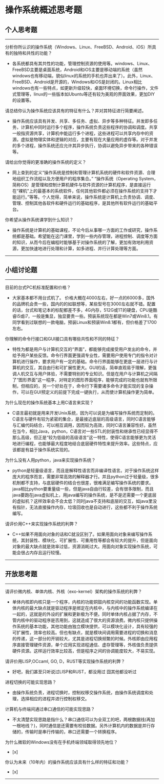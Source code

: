 # 操作系统概述思考题

## 个人思考题

---

分析你所认识的操作系统（Windows、Linux、FreeBSD、Android、iOS）所具有的独特和共性的功能？
- 各系统都具有其共性的功能，管理控制资源的使用等。windows、Linux、FreeBSD主要是桌面系统，Android和iOS主要是移动端的系统（虽然windows也有移动端，貌似linux的系统的手机也弄出来了）。此外，Linux、FreeBSD、Android是开源的，Windows和iOS是封闭的。Linux相比windows也有一些特点，如更新升级较快，桌面环境切换，命令行操作，文件式管理等，linux的一些版本如Ubuntu等还有较为美观的界面效果，更加DIY的设置等。

>  

请总结你认为操作系统应该具有的特征有什么？并对其特征进行简要阐述。
- 操作系统应该具有并发、共享、多任务、虚拟、异步等多种特征。并发即多任务，计算机中同时运行多个程序，操作系统负责这些程序的协调和调度。共享一般指资源共享，计算机中能运行多个进程，这些进程可以共享内存中的资源。虚拟是物理实体和逻辑的对应，主要有现在大量应用的虚存等。对于并发的多个进程，操作系统还应允许其异步执行，协调以避免异步带来的各种错误等。

>   

请给出你觉得的更准确的操作系统的定义？
- 网上查到的定义“操作系统是控制和管理计算机系统的硬件和软件资源、合理地组织工作流程以及方便用户的程序集合。”  “操作系统（Operating System，简称OS）是管理和控制计算机硬件与软件资源的计算机程序，是直接运行在“裸机”上的最基本的系统软件，任何其他软件都必须在操作系统的支持下才能运行。”等等。个人觉得，简单来说，操作系统是计算机上负责协调、调度、管理、控制其他各软件和硬件运行的基础程序，是其他所有软件运行的基础平台。

>   

你希望从操作系统课学到什么知识？
- 操作系统是计算机的基础课程，不论今后从事哪一方面的工作或研究，操作系统都是基础。希望能在这门课里，学到一些内存管理，进程控制、调度等方面的知识，从而今后在编程时能够基于对操作系统的了解，更加有效地利用资源，更加快速地进行处理和计算，如多进程、并行计算处理等方面。  

>   

---

## 小组讨论题

---

目前的台式PC机标准配置和价格？
- 大家基本都不用台式机了。 价格大概在4000左右，好一点的6000多，国外的品牌机会贵一些，国内的的如联想等，某些型号在3000左右就不错。配置的话，台式和笔记本的标配都差不多，4G内存，512G或1T的硬盘，CPU是酷睿i5或i7，一般是集显，独显要贵一些。预装系统现在都是Win7或Win8.1。有同学看到过联想的一款电脑，预装Linux和预装Win8.1都有，但价格差了1700左右。

> 

你理解的命令行接口和GUI接口具有哪些共性和不同的特征？
-   特性为都是用户与计算机交互的“界面”，都能够完成接受用户发出的命令，并给予用户某些反馈。命令行界面更强调专业性，需要用户使用专门的指令对计算机进行操作，要求用户有一定的基础。命令行界面能够在更底一层进行与计算机的交互，其自由行和可扩展性更大。GUI的话，简单直观易于理解，更强调人机交互与用户体验，不需要特别的专业知识。但是在用户与计算机之间隔了“图形界面”这一程序，对特定的图形界面程序，能够完成的功能也就有所限制，但相应的，另一个好处在于，命令行下需要诸多命令才能实现的复杂操作，可以在GUI预定义的前提下完成一键执行，从而使计算机操作更为简单。

> 

为什么现在的操作系统基本上用C语言来实现？
- C语言最初就是用来开发Unix系统，因为可以说是为编写操作系统而定制的。C语言与硬件有较为紧密的集合，是最接近底层的高级语言，同时C语言能够与汇编代码结合，可以相互调用，因而较为高效，同时C语言兼容性好。虽然在当今，相比Java，python，C语言对一些STL的封装性和继承性已经显得不那么高级，但正是“较为低级的高级语言”这一特性，使得C语言能够更为灵活地进行编程，也能够最大程度地结合底层硬件特性来提升效率。这些特点，应该都是有益于操作系统实现的。

>  

为什么没有人用python，java来实现操作系统？
- python是轻量级语言，而且是解释性语言而非编译性语言。对于操作系统这样庞大的程序而言，需要非常高效的解释器才行。并且python过于轻量级，很多机制都不支持，与底层硬件的结合也很差，很难满足编写操作系统的要求。java相比python要重量级一些，但是java自由行较差，会有很多限制，而且java要跑在java虚拟机上，用java编写的操作系统，是不是还需要一个更底层的虚拟机？这样效率会不会太低？同时java不支持和底层的交互，如java里没有指针，无法直接操作内存，垃圾回收也是自动进行，这些都不利于操作系统编写。  

>  

请评价用C++来实现操作系统的利弊？
- C++如果不用面向对象的话和C就没区别了。如果用面向对象来编写操作系统，其封装性、模块化、可扩展性、可重用性等都会有较大的提升，但是面向对象的最大缺点就是效率过低，资源消耗过大。用面向对象实现操作系统，可能会很占内存且运行较慢。  

>  

---

## 开放思考题

---

请评价微内核、单体内核、外核（exo-kernel）架构的操作系统的利弊？
- 单体内核即内核只是一个程序，内核的功能铜鼓内核空间的功能函数实现。单体内核的最大缺点就是驱动程序是绑定在内核中，与内核中的操作系统编译在一起的，这就是的外设的扩展和更新极为不便。同时单体内核占据了内存，不管内核中的驱动程序是否用到，这就造成了很大的资源浪费。微内核只提供操作系统的基本功能，其他功能由独立模块提供，可以模块化设计，具有较强的可扩展性，效率也较高。但也有缺点，就是模块间调用需要进程的切换和消息的传递，这一部分的开销较大，尤其是进程切换频繁的时候。外核即由应用程序直接管理硬件资源，单个应用实现进程通信、虚存管理等，外核值负责提供硬件资源。这样运行效率比较高，但是程序之间的协调能度较大，不易实现。

>  

请评价用LISP,OCcaml, GO, D，RUST等实现操作系统的利弊？
- 好吧，我们甚至只听说过LISP和RUST，都没用过 囧其他都没听过  

>  

进程切换的可能实现思路？
- 由操作系统负责，进程切换时，控制权移交操作系统，由操作系统调度和处理，选择相应的进程并进行控制权移交。  

>  

计算机与终端间通过串口通信的可能实现思路？
- 不太清楚实现思路是指什么？串口通信可以为全双工的吧，两根数据线(再加一根地线？)，同时通信是还需要有校验数据。另外计算机内的数据是并行存储的，传输时是串行传输的，串口还需要一个转换程序。  

>  

为什么微软的Windows没有在手机终端领域取得领先地位？
- [x]  

>  

你认为未来（10年内）的操作系统应该具有什么样的特征和功能？
- [x]  

>  

---

